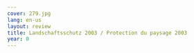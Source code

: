 ```yaml
---
cover: 279.jpg
lang: en-us
layout: review
title: Landschaftsschutz 2003 / Protection du paysage 2003
year: 0
---
```


